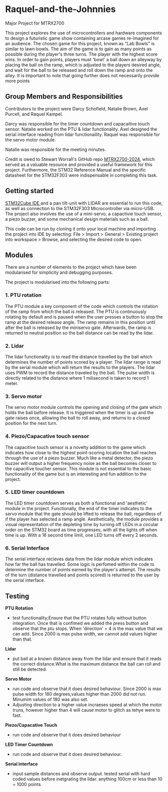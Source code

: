 # Raquel-and-the-Johnnies
Major Project for MTRX2700

This project explores the use of microcontrollers and hardware components to design a futuristic game show containing arcase games re-imagined for an audience. 
The chosen game for this project, known as "Lab Bowls" is similar to lawn bowls. 
The aim of the game is to gain as many points as possible during the player's three turns. The player with the highest score wins. 
In order to gain points, players must 'bowl' a ball down an alleyway by placing the ball on the ramp, which is adjusted to the players desired angle, and wait for the ball to be released and roll down the ramp and onto the alley.
It is important to note that going further does not necessarily provide more points

## Group Members and Responsibilities
Contributors to the project were Darcy Schofield, Natalie Brown, Axel Purcell, and Raquel Kampel. 

Darcy was responsible for the timer countdown and capacaitive touch sensor. Natalie worked on the PTU & lidar functionality. Axel designed the serial interface reading from lidar functionaility. Raquel was responsible for the servo motor module. 

Natalie was responsible for the meeting minutes. 

Credit is owed to Stewart Worrall's GitHub repo [MTRX2700-2024](https://github.com/stewart-worrall/MTRX2700-2024), which served as a valuable resource and provided a useful framework for this project. Furthermore, the STM32 Reference Manual and the specific datasheet for the STM32F303 were indispensable in completing this task.

## Getting started
 [STM32Cube IDE ](https://github.com/stewart-worrall/MTRX2700-2024) and a pan tilt-unit with LIDAR are essential to run this code, as well as connection to the STM32F303 Microcontroller via micro-USB. The project also involves the use of a mini-servo, a capactivie touch sensor, a piezo buzzer, and some mechanical design materials such as a ball. 

This code can be run by cloning it onto your local machine and importing the project into IDE by selecting:
File > Import > General > Existing project into workspace > Browse, and selecting the desired code to open.

## Modules
There are a number of elements to the project which have been modularised for simplicity and debugging purposes.

The project is modularised into the following parts:
### 1. PTU rotation
The PTU module a key component of the code which controls the rotation of the ramp from which the ball is released. The PTU is continuously rotating by default and is paused when the user presses a button to stop the ramp at the desired release angle. The ramp remains in this position until after the ball is released by the miniservo gate. Afterwards, the ramp is returned to neutral position so the ball distance can be read by the lidar.

### 2. Lidar 
The lidar functionality is to read the distance travelled by the ball which determines the number of points scored by a player. The lidar range is read by the serial module which will return the results to the players. The lidar uses PWM to record the distance traveled by the ball. The pulse width is directly related to the distance where 1 milisecond is taken to record 1 meter. 

### 3. Servo motor
The servo motor module controls the opening and closing of the gate which holds the ball before release. It is triggered when the timer is up and the gate raises once, allowing the ball to roll away, and returns to a closed position for the next turn. 

### 4. Piezo/Capacative touch sensor
The capacitive touch sensor is a novelty addition to the game which indicates how close to the highest point-scoring location the ball reaches through the use of a piezo buzzer. Much like a metal detector, the piezo buzzer will output a higher frequency noise as the ball becomes closer to the capacitive toucher sensor. This module is not essential to the basic functionality of the game but is an interesting and fun addition to the project. 

### 5. LED timer countdown
The LED timer countdown serves as both a functional and 'aesthetic' module in the project. Functionally, the end of the timer indicates to the servo module that the gate should be lifted to release the ball, regardless of if the player has selected a ramp angle. Aesthetically, the module provides a visual representation of the depleting time by turning off LEDs in a circular order on the STM32 board as time progresses, with all the lights off when time is up. With a 16 second time limit, one LED turns off every 2 seconds. 

### 6. Serial Interface 
The serial interface recieves data from the lidar module which indicates how far the ball has travelled. Some logic is perfomed within the code to determine the number of points earned by the player's attempt. The results of the turn (distance travelled and points scored) is returned to the user by the serial interface. 

## Testing
**PTU Rotation**
- test functionality;Ensure that the PTU rotates fully without button integration. Once that is confimed we added the press button and observe that the ptu stops. When 'direction' = 4 is the max value that we can add. Since 2000 is max pulse width, we cannot add values higher than that. 
  
**Lidar**
- put ball at a known distance away from the lidar and ensure that it reads the correct distance.What is the maximum distance the ball can roll and still be detected. 

**Servo Motor**
- run code and observe that it does desired behaviour. Since 2000 is max pulse width for 180 degrees,values higher than 2000 did not run. Minumim values of 180 was also set.
- Adjusting direction to a higher value incraeses speed at which the motor truns, however higher than 4 will cause motor to glitch as tehye were to fast. 

**Piezo/Capacative Touch**
- run code and observe that it does desired behaviour 

**LED Timer Countdown**
- run code and observe that it does desired behaviour. 

**Serial interface**
- input sample distances and observe output. tested serial with hard coded values before inetgrating the lidar. anything 100cm or less than 10 = 1000 points






